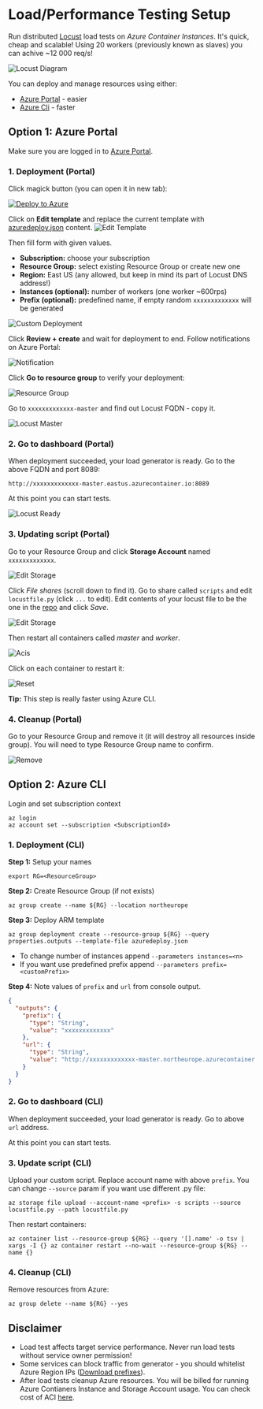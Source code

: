 # Load/Performance Testing Setup

Run distributed [Locust](https://locust.io/) load tests on _Azure Container Instances_. It's quick, cheap and scalable! Using 20 workers (previously known as slaves) you can achive ~12 000 req/s!

![Locust Diagram](images/locust-diagram.png)

You can deploy and manage resources using either: 
* [Azure Portal](https://portal.azure.com) - easier
* [Azure Cli](https://docs.microsoft.com/en-us/cli/azure/install-azure-cli?view=azure-cli-latest) - faster 

## Option 1: Azure Portal

Make sure you are logged in to [Azure Portal](https://portal.azure.com).

### 1. Deployment (Portal)

Click magick button (you can open it in new tab):

[![Deploy to Azure](https://aka.ms/deploytoazurebutton)](https://portal.azure.com/#create/Microsoft.Template/uri/https%3A%2F%2Fraw.githubusercontent.com%2FORBA%2Fazure-locust%2Fmaster%2Fazuredeploy.json)

Click on **Edit template** and replace the current template with [azuredeploy.json](azuredeploy.json) content.
![Edit Template](images/edit-template.png)

Then fill form with given values.

- **Subscription:** choose your subscription
- **Resource Group:** select existing Resource Group or create new one
- **Region:** East US (any allowed, but keep in mind its part of Locust DNS address!)
- **Instances (optional):**  number of workers (one worker ~600rps)
- **Prefix (optional):** predefined name, if empty random `xxxxxxxxxxxxx` will be generated

![Custom Deployment](images/custom-deployment.png)

Click **Review + create** and wait for deployment to end. Follow notifications on Azure Portal:

![Notification](images/locust-notification.png)

Click **Go to resource group** to verify your deployment:

![Resource Group](images/locust-rg.png)

Go to `xxxxxxxxxxxxx-master` and find out Locust FQDN - copy it.

![Locust Master](images/locust-master.png)

### 2. Go to dashboard (Portal)

When deployment succeeded, your load generator is ready. Go to the above FQDN and port 8089: 

`http://xxxxxxxxxxxxx-master.eastus.azurecontainer.io:8089` 

At this point you can start tests. 

![Locust Ready](images/locust-ready.png)


### 3. Updating script (Portal)

Go to your Resource Group and click **Storage Account** named `xxxxxxxxxxxxx`. 

![Edit Storage](images/locust-sa.png)

Click _File shares_ (scroll down to find it).
Go to share called `scripts` and edit `locustfile.py` (click `...` to edit).
Edit contents of your locust file to be the one in the [repo](locustfile.py) and click _Save_.

![Edit Storage](images/locust-save.png)

Then restart all containers called *master* and *worker*.

![Acis](images/locust-acis.png)

Click on each container to restart it:

![Reset](images/locust-restart.png)

**Tip:** This step is really faster using Azure CLI.

### 4. Cleanup (Portal)

Go to your Resource Group and remove it (it will destroy all resources inside group). 
You will need to type Resource Group name to confirm.

![Remove](images/locust-rm.png)

## Option 2: Azure CLI

Login and set subscription context

```
az login
az account set --subscription <SubscriptionId>
```

### 1. Deployment (CLI)

**Step 1:** Setup your names
```
export RG=<ResourceGroup>
```

**Step 2:** Create Resource Group (if not exists)
```
az group create --name ${RG} --location northeurope
```

**Step 3:** Deploy ARM template
```
az group deployment create --resource-group ${RG} --query properties.outputs --template-file azuredeploy.json 
```
- To change number of instances append `--parameters instances=<n>`
- If you want use predefined prefix append `--parameters prefix=<customPrefix>`

**Step 4:** Note values of `prefix` and `url` from console output.

```json
{
  "outputs": {
    "prefix": {
      "type": "String",
      "value": "xxxxxxxxxxxxx"
    },
    "url": {
      "type": "String",
      "value": "http://xxxxxxxxxxxxx-master.northeurope.azurecontainer.io:8089"
    }
  }
}
```

### 2. Go to dashboard (CLI)

When deployment succeeded, your load generator is ready. Go to above `url` address. 

At this point you can start tests. 

### 3. Update script (CLI)

Upload your custom script. Replace account name with above `prefix`. You can change `--source` param if you want use different .py file:
```
az storage file upload --account-name <prefix> -s scripts --source locustfile.py --path locustfile.py
```
Then restart containers:
```
az container list --resource-group ${RG} --query '[].name' -o tsv | xargs -I {} az container restart --no-wait --resource-group ${RG} --name {} 
```

### 4. Cleanup (CLI)

Remove resources from Azure:
```
az group delete --name ${RG} --yes
```

## Disclaimer

* Load test affects target service performance. Never run load tests without service owner permission!
* Some services can block traffic from generator - you should whitelist Azure Region IPs ([Download prefixes](https://www.microsoft.com/download/details.aspx?id=56519)).
* After load tests cleanup Azure resources. You will be billed for running Azure Contianers Instance and Storage Account usage. You can check cost of ACI [here](https://azure.microsoft.com/en-us/pricing/details/container-instances/).